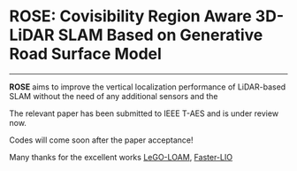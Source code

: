 # ROSE: Covisibility Region Aware 3D-LiDAR SLAM Based on Generative Road Surface Model 
---
**ROSE** aims to improve the vertical localization performance of LiDAR-based SLAM without the need of any additional sensors and the 

The relevant paper has been submitted to IEEE T-AES and is under review now. 

Codes will come soon after the paper acceptance! 

Many thanks for the excellent works [LeGO-LOAM](https://github.com/RobustFieldAutonomyLab/LeGO-LOAM), [Faster-LIO](https://github.com/gaoxiang12/faster-lio) 
